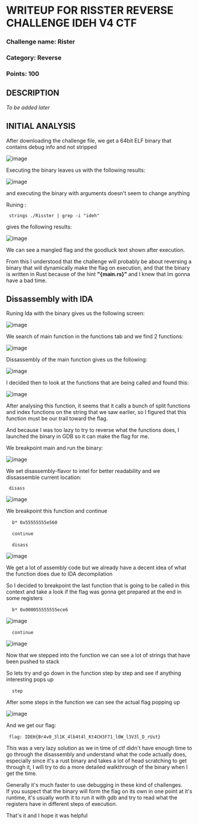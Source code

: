 # WRITEUP FOR RISSTER REVERSE CHALLENGE IDEH V4 CTF

<h3> Challenge name: Rister </h3>
<h3> Category: Reverse </h3>
<h3> Points: 100 </h3>

## DESCRIPTION

<i>To be added later</i>


## INITIAL ANALYSIS

After downloading the challenge file, we get a 64bit ELF binary that contains debug info and not stripped

![image](https://user-images.githubusercontent.com/61362146/222203357-4c881206-f7fa-4068-a529-90d3d6a3836c.png)

Executing the binary leaves us with the following results:

![image](https://user-images.githubusercontent.com/61362146/222203566-a2394010-8930-46ed-a870-44fc04bb9c04.png)

and executing the binary with arguments doesn't seem to change anything

Runing : <pre><code> strings ./Risster | grep -i "ideh" </pre></code> gives the following results:

![image](https://user-images.githubusercontent.com/61362146/222203970-5db8faa7-7da2-4fbf-b31f-5c15dcfc854f.png)

We can see a mangled flag and the goodluck text shown after execution.

From this I understood that the challenge will probably be about reversing a binary that will dynamically make the flag on execution, and that the binary is written in Rust because of the hint <strong> "{main.rs}" </strong> and I knew that Im gonna have a bad time.

## Dissassembly with IDA

Runing Ida with the binary gives us the following screen:

![image](https://user-images.githubusercontent.com/61362146/222204720-0d11e088-db56-4d9a-86a2-4d16b687d053.png)

We search of main function in the functions tab and we find 2 functions:

![image](https://user-images.githubusercontent.com/61362146/222204911-fb3e7498-0650-402e-bfad-69bc1f2dd93e.png)

Dissassembly of the <stong> main </strong>function gives us the following:
  
![image](https://user-images.githubusercontent.com/61362146/222205250-05e49c94-3071-489d-bfe6-6b29bb34d473.png)

I decided then to look at the functions that are being called and found this:

![image](https://user-images.githubusercontent.com/61362146/222206249-e2c21f56-8519-4d4f-b7a2-c5d72c71f24a.png)

After analysing this function, it seems that it calls a bunch of split functions and index functions on the string that we saw earlier, so I figured that this function must be our trail toward the flag.

And because I was too lazy to try to reverse what the functions does, I launched the binary in GDB so it can make the flag for me.

We breakpoint main and run the binary:

![image](https://user-images.githubusercontent.com/61362146/222207547-193faa25-5051-4783-81c2-8632dcb59659.png)

We set disassembly-flavor to intel for better readability and we dissassemble current location:

<pre><code> disass </code></pre>

![image](https://user-images.githubusercontent.com/61362146/222512945-fcf72e83-39b1-485a-a09b-7035c8d3f0bb.png)

We breakpoint this function and continue

<pre> <code> b* 0x55555555e560 </code> </pre>
<pre> <code> continue </code> </pre>
<pre> <code> disass </code> </pre>

![image](https://user-images.githubusercontent.com/61362146/222513331-0ccc68b9-bdb8-4cb1-8453-bf0df72037e9.png)

We get a lot of assembly code but we already have a decent idea of what the function does due to IDA decompilation

So I decided to breakpoint the last function that is going to be called in this context and take a look if the flag was gonna get prepared at the end in some registers

<pre> <code> b* 0x000055555555ece6 </code> </pre>

![image](https://user-images.githubusercontent.com/61362146/222513914-de76afdf-5590-4af8-87ff-c0b6fcdd5922.png)

<pre> <code> continue </code> </pre>

![image](https://user-images.githubusercontent.com/61362146/222514141-041668c7-2f58-482c-bd3a-edf027a6f830.png)

Now that we stepped into the function we can see a lot of strings that have been pushed to stack

So lets try and go down in the function step by step and see if anything interesting pops up

<pre> <code> step </code> </pre>

After some steps in the function we can see the actual flag popping up

![image](https://user-images.githubusercontent.com/61362146/222516802-e5c9b033-0f5c-4fa9-bcc7-d88ba5a9c03c.png)

And we get our flag:

<pre><code> flag: IDEH{Br4v0_3l1K_4lb4t4l_Kt4CH3F71_l0W_l3V3l_D_rUst} </code> </pre>

This was a very lazy solution as we in time of ctf didn't have enough time to go through the disassembly and understand what the code actually does, especially since it's a rust binary and takes a lot of head scratching to get through it, I will try to do a more detailed walkthrough of the binary when I get the time.

Generally it's much faster to use debugging in these kind of challenges. <br>
If you suspect that the binary will form the flag on its own in one point at it's runtime, it's usually worth it to run it with gdb and try to read what the registers have in different steps of execution.

That's it and I hope it was helpful





